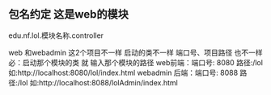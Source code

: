 ## 包名约定  这是web的模块
edu.nf.lol.模块名称.controller

web 和webadmin 这2个项目不一样 启动的类不一样 端口号、项目路径 也不一样 
必：启动那个模块的类 就 输入那个模块的路径
web前端：端口号: 8080 路径:/lol  如:http://localhost:8080/lol/index.html
webadmin 后端：端口号: 8088 路径:/lol  如:http://localhost:8088/lolAdmin/index.html
